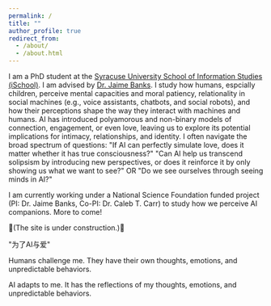 ```yaml
---
permalink: /
title: ""
author_profile: true
redirect_from: 
  - /about/
  - /about.html
---
```


I am a PhD student at the [Syracuse University School of Information Studies (iSchool)](https://ischool.syr.edu/). I am advised by [Dr. Jaime Banks](https://ischool.syr.edu/jaime-banks/#Biography). I study how humans, espcially children, perceive mental capacities and moral patiency, relationality in social machines (e.g., voice assistants, chatbots, and social robots), and how their perceptions shape the way they interact with machines and humans. AI has introduced polyamorous and non-binary models of connection, engagement, or even love, leaving us to explore its potential implications for intimacy, relationships, and identity. I often navigate the broad spectrum of questions: "If AI can perfectly simulate love, does it matter whether it has true consciousness?" "Can AI help us transcend solipsism by introducing new perspectives, or does it reinforce it by only showing us what we want to see?" OR "Do we see ourselves through seeing minds in AI?"

I am currently working under a National Science Foundation funded project (PI: Dr. Jaime Banks, Co-PI: Dr. Caleb T. Carr) to study how we perceive AI companions. More to come!

🚧(The site is under construction.)🚧 

"为了AI与爱"

Humans challenge me. They have their own thoughts, emotions, and unpredictable behaviors.

AI adapts to me. It has the reflections of my thoughts, emotions, and unpredictable behaviors.


